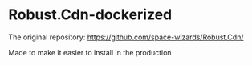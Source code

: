 # Robust.Cdn-dockerized

The original repository: https://github.com/space-wizards/Robust.Cdn/

Made to make it easier to install in the production

